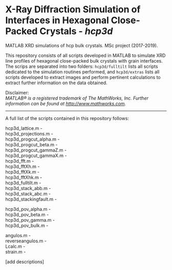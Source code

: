 X-Ray Diffraction Simulation of Interfaces in Hexagonal Close-Packed Crystals - _hcp3d_
===
MATLAB XRD simulations of hcp bulk crystals. MSc project (2017-2019).

This repository consists of all scripts developed in MATLAB to simulate XRD line profiles of hexagonal close-packed bulk crystals with grain interfaces. The scrips are separated into two folders: `hcp3d/fulltilt` lists all scripts dedicated to the simulation routines performed, and `hcp3d/extras` lists all scripts developed to extract images and perform pertinent calculations to extract further information on the data obtained.

Disclaimer:  
_MATLAB® is a registered trademark of The MathWorks, Inc. Further information can be found at http://www.mathworks.com._

---

A full list of the scripts contained in this repository follows:

hcp3d_lattice.m -  
hcp3d_projections.m -  
hcp3d_progcut_alpha.m -  
hcp3d_progcut_beta.m -  
hcp3d_progcut_gammaZ.m -  
hcp3d_progcut_gammaX.m -  
hcp3d_fft.m -  
hcp3d_fftXh.m -  
hcp3d_fftXk.m -  
hcp3d_fftXhk.m -  
hcp3d_fulltilt.m -  
hcp3d_stack_abb.m -  
hcp3d_stack_abc.m -  
hcp3d_stackingfault.m -  

hcp3d_pov_alpha.m -  
hcp3d_pov_beta.m -  
hcp3d_pov_gamma.m -  
hcp3d_pov_bulk.m -  

angulos.m -  
reverseangulos.m -  
Lcalc.m -  
strain.m -  

[add descriptions]
